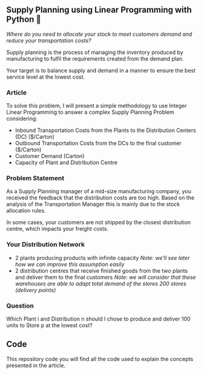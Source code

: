 ## Supply Planning using Linear Programming with Python 🚛
*Where do you need to allocate your stock to meet customers demand and reduce your transportation costs?*

Supply planning is the process of managing the inventory produced by manufacturing to fulfil the requirements created from the demand plan.

Your target is to balance supply and demand in a manner to ensure the best service level at the lowest cost.

### Article
To solve this problem, I will present a simple methodology to use Integer Linear Programming to answer a complex Supply Planning Problem considering:
- Inbound Transportation Costs from the Plants to the Distribution Centers (DC) ($/Carton)
- Outbound Transportation Costs from the DCs to the final customer ($/Carton)
- Customer Demand (Carton)
- Capacity of Plant and Distribution Centre

### Problem Statement
As a Supply Planning manager of a mid-size manufacturing company, you received the feedback that the distribution costs are too high.
Based on the analysis of the Transportation Manager this is mainly due to the stock allocation rules.

In some cases, your customers are not shipped by the closest distribution centre, which impacts your freight costs.

### Your Distribution Network
- 2 plants producing products with infinite capacity
*Note: we’ll see later how we can improve this assumption easily*
- 2 distribution centres that receive finished goods from the two plants and deliver them to the final customers
*Note: we will consider that these warehouses are able to adapt total demand of the stores
200 stores (delivery points)*

### Question
Which Plant i and Distribution n should I chose to produce and deliver 100 units to Store p at the lowest cost?

## Code
This repository code you will find all the code used to explain the concepts presented in the article.